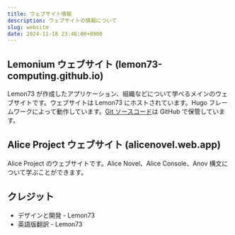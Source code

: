 ```yaml
---
title: ウェブサイト情報
description: ウェブサイトの情報について
slug: website
date: 2024-11-18 23:46:00+0900
---
```


## Lemonium ウェブサイト (lemon73-computing.github.io)

Lemon73 が作成したアプリケーション、組織などについて学べるメインのウェブサイトです。ウェブサイトは Lemon73 にホストされています。Hugo フレームワークによって動作しています。[Git ソースコード](https://github.com/Lemon73-Computing/lemon73-computing.github.io)は GitHub で保管しています。

## Alice Project ウェブサイト (alicenovel.web.app)

Alice Project のウェブサイトです。Alice Novel、Alice Console、Anov 構文について学ぶことができます。

## クレジット

- デザインと開発 - Lemon73
- 英語版翻訳 - Lemon73
